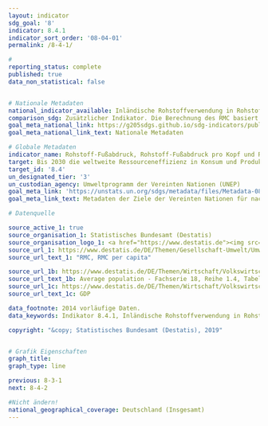 ```yaml
---
layout: indicator
sdg_goal: '8'
indicator: 8.4.1
indicator_sort_order: '08-04-01'
permalink: /8-4-1/

#
reporting_status: complete
published: true
data_non_statistical: false


# Nationale Metadaten
national_indicator_available: Inländische Rohstoffverwendung in Rohstoffäquivalenten (RMC; abiotische und biotische Rohstoffe) <br> Inländische Rohstoffverwendung in Rohstoffäquivalenten (RMC) je Einwohner <br> Inländische Rohstoffverwendung in Rohstoffäquivalenten (RMC) zum realen BIP
comparison_sdg: Zusätzlicher Indikator. Die Berechnung des RMC basiert auf einem hybriden Modell aus inländischen Input-Output-Tabellen, Lebenszyklusinformationen und anderen Datenquellen. In den SDG-Metadaten wird ein multiregionales Input-Output-Modell erwähnt. Weitere methodischen Abweichungen können z.B. durch den unterschiedlichen Umgang mit Sekundärrohstoffen im Rechenmodell bestehen.
goal_meta_national_link: https://g205sdgs.github.io/sdg-indicators/public/MetaDe/8.4.1.pdf
goal_meta_national_link_text: Nationale Metadaten

# Globale Metadaten
indicator_name: Rohstoff-Fußabdruck, Rohstoff-Fußabdruck pro Kopf und Rohstoff-Fußabdruck pro BIP
target: Bis 2030 die weltweite Ressourceneffizienz in Konsum und Produktion Schritt für Schritt verbessern und die Entkopplung von Wirtschaftswachstum und Umweltzerstörung anstreben, im Einklang mit dem Zehnjahres-Programmrahmen für nachhaltige Konsum- und Produktionsmuster, wobei die entwickelten Länder die Führung übernehmen
target_id: '8.4'
un_designated_tier: '3'
un_custodian_agency: Umweltprogramm der Vereinten Nationen (UNEP)
goal_meta_link: 'https://unstats.un.org/sdgs/metadata/files/Metadata-08-04-01.pdf '
goal_meta_link_text: Metadaten der Ziele der Vereinten Nationen für nachhaltige Entwicklung

# Datenquelle

source_active_1: true
source_organisation_1: Statistisches Bundesamt (Destatis)
source_organisation_logo_1: <a href="https://www.destatis.de"><img src="https://g205sdgs.github.io/sdg-indicators/public/logos/destatis.png" alt="Logo Destatis" /></a>
source_url_1: https://www.destatis.de/DE/Themen/Gesellschaft-Umwelt/Umwelt/Materialfluesse-Energiefluesse/_inhalt.html
source_url_text_1: "RMC, RMC per capita"

source_url_1b: https://www.destatis.de/DE/Themen/Wirtschaft/Volkswirtschaftliche-Gesamtrechnungen-Inlandsprodukt/_inhalt.html
source_url_text_1b: Average population - Fachserie 18, Reihe 1.4, Tabelle 2.1.13
source_url_1c: https://www.destatis.de/DE/Themen/Wirtschaft/Volkswirtschaftliche-Gesamtrechnungen-Inlandsprodukt/_inhalt.html
source_url_text_1c: GDP

data_footnote: 2014 vorläufige Daten.
data_keywords: Indikator 8.4.1, Inländische Rohstoffverwendung in Rohstoffäquivalenten (RMC; abiotische und biotische Rohstoffe), Inländische Rohstoffverwendung in Rohstoffäquivalenten (RMC) je Einwohner, Inländische Rohstoffverwendung in Rohstoffäquivalenten (RMC) zum realen BIP, Umweltprogramm der Vereinten Nationen (UNEP)

copyright: "&copy; Statistisches Bundesamt (Destatis), 2019"


# Grafik Eigenschaften
graph_title:
graph_type: line

previous: 8-3-1
next: 8-4-2

#Nicht ändern!
national_geographical_coverage: Deutschland (Insgesamt)
---
```

